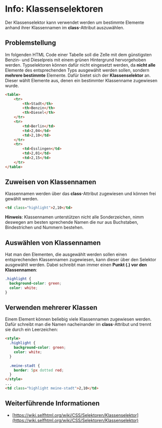 # Info: Klassenselektoren

Der Klassenselektor kann verwendet werden um bestimmte Elemente anhand ihrer Klassennamen im **class**-Attribut auszuwählen.

## Problemstellung

Im folgenden HTML Code einer Tabelle soll die Zelle mit dem günstigsten Benzin- und Dieselpreis mit einem grünen Hintergrund hervorgehoben werden. Typselektoren können dafür nicht eingesetzt werden, da **nicht alle** Elemente des entsprechenden Typs ausgewählt werden sollen, sondern **mehrere bestimmte** Elemente. Dafür bietet sich der **Klassenselektor** an. Dieser wählt Elemente aus, denen ein bestimmter Klassenname zugewiesen wurde. 

```html
<table>
    <tr>
        <th>Stadt</th>
        <th>Benzin</th>
        <th>Diesel</th>
    </tr>
    <tr>
        <td>Berlin</td>
        <td>2,04</td>
        <td>2,10</td>
    </tr>
    <tr>
        <td>Esslingen</td>
        <td>2,01</td>
        <td>2,15</td>
    </tr>
</table>
```

## Zuweisen von Klassennamen

Klassennamen werden über das **class**-Attribut zugewiesen und können frei gewählt werden. 

```html
<td class="highlight">2,10</td>
```

**Hinweis**: Klassennamen unterstützen nicht alle Sonderzeichen, nimm deswegen am besten sprechende Namen die nur aus Buchstaben, Bindestrichen und Nummern bestehen.

## Auswählen von Klassennamen

Hat man den Elementen, die ausgewählt werden sollen einen entsprechenden Klassennamen zugewiesen, kann dieser über den Selektor ausgewählt werden. Dabei schreibt man immer einen **Punkt (.) vor den Klassennamen**:

```css
.highlight {
  background-color: green;
  color: white;
}
```

## Verwenden mehrerer Klassen

Einem Element können beliebig viele Klassennamen zugewiesen werden. Dafür schreibt man die Namen nacheinander im **class**-Attribut und trennt sie durch ein Leerzeichen:

```html
<style>
  .highlight {
    background-color: green;
    color: white;
  }
  
  .meine-stadt {
    border: 5px dotted red;
  }
</style>
...
<td class="highlight meine-stadt">2,10</td>
```

## Weiterführende Informationen
- [https://wiki.selfhtml.org/wiki/CSS/Selektoren/Klassenselektor](https://wiki.selfhtml.org/wiki/CSS/Selektoren/Klassenselektor)